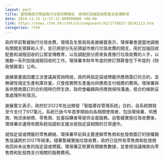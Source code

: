 ```yaml
---
layout: post
title: 當局稱部分預留推行垃圾收費開支　將用於加強回收配套及宣傳教育
date: 2024-11-13 11:57:13.000000000 +08:00
link: https://news.rthk.hk/rthk/ch/component/k2/1778827-20241113.htm
categories: rthk
---
```


政府早前暫緩執行垃圾收費。環境及生態局局長謝展寰表示，環保署會適當地調撥有關開支預算和人手，並已將部分先前預留作推行垃圾收費的開支，用於加強回收配套和減廢回收的公眾宣傳教育，以及調配部分原來負責推行垃圾收費的人手，以推動一系列加強減廢回收的工作。環保署本財年年度的修訂預算會在下年度的《財政預算案》公布。

謝展寰書面回覆立法會議員質詢時說，政府與指定袋或標籤供應商簽訂的合約，並無硬性規定生產和庫存量，只會按實際生產量向供應商支付相應的費用。環保署與各供應商簽訂的合約現時仍然生效，政府會繼續與供應商保持溝通，按合約條款妥善處理所有情況。

謝展寰又表示，政府於2022年批出開發「智能庫存管理系統」合約，自系統開發至今支付了617萬元。系統已由今年首季開始向各相關使用者，包括環保署、供應商、物流承辦商、零售商、批量採購者等提供全面服務。自暫緩實施垃圾收費後，環保署亦運用有關系統協調和支援派發指定袋相關的日常運作。

就指定袋或標籤的零售網絡，環保署早前與主要連鎖零售商和批發商簽訂的授權銷售協議將於2027年結束。隨著暫緩實施垃圾收費，政府已從所有零售商和批發商收回尚未出售的指定袋或標籤。環保署正核實有關銷售數據，並會按協議條款向零售商和批發商支付相關的服務費用。

